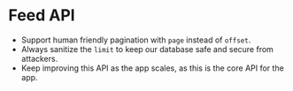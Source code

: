 # Feed API

- Support human friendly pagination with `page` instead of `offset`.
- Always sanitize the `limit` to keep our database safe and secure from attackers.
- Keep improving this API as the app scales, as this is the core API for the app.

